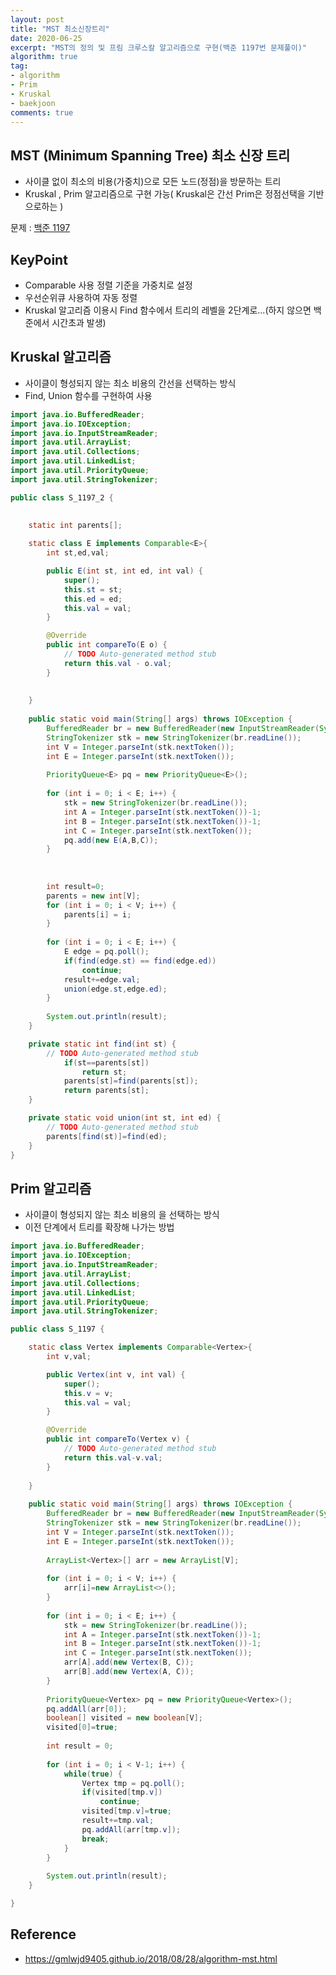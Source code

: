 ```yaml
---
layout: post
title: "MST 최소신장트리"
date: 2020-06-25
excerpt: "MST의 정의 및 프림 크루스칼 알고리즘으로 구현(백준 1197번 문제풀이)"
algorithm: true
tag:
- algorithm
- Prim
- Kruskal
- baekjoon
comments: true
---
```


## MST (Minimum Spanning Tree) 최소 신장 트리
 - 사이클 없이 최소의 비용(가중치)으로 모든 노드(정점)을 방문하는 트리
 - Kruskal , Prim 알고리즘으로 구현 가능( Kruskal은 간선 Prim은 정점선택을 기반으로하는 )
 

문제 : <a href="https://www.acmicpc.net/problem/1197"> 백준 1197 </a>

## KeyPoint
 - Comparable 사용 정렬 기준을 가중치로 설정
 - 우선순위큐 사용하여 자동 정렬  
 - Kruskal 알고리즘 이용시 Find 함수에서 트리의 레벨을 2단계로...(하지 않으면 백준에서 시간초과 발생)

## Kruskal 알고리즘
 - 사이클이 형성되지 않는 최소 비용의 간선을 선택하는 방식
 - Find, Union 함수를 구현하여 사용
 
```java
import java.io.BufferedReader;
import java.io.IOException;
import java.io.InputStreamReader;
import java.util.ArrayList;
import java.util.Collections;
import java.util.LinkedList;
import java.util.PriorityQueue;
import java.util.StringTokenizer;

public class S_1197_2 {

	
	static int parents[];
	
	static class E implements Comparable<E>{
		int st,ed,val;

		public E(int st, int ed, int val) {
			super();
			this.st = st;
			this.ed = ed;
			this.val = val;
		}

		@Override
		public int compareTo(E o) {
			// TODO Auto-generated method stub
			return this.val - o.val;
		}
		
		
	}
	
	public static void main(String[] args) throws IOException {
		BufferedReader br = new BufferedReader(new InputStreamReader(System.in));
		StringTokenizer stk = new StringTokenizer(br.readLine());
		int V = Integer.parseInt(stk.nextToken());
		int E = Integer.parseInt(stk.nextToken());
		
		PriorityQueue<E> pq = new PriorityQueue<E>();
		
		for (int i = 0; i < E; i++) {
			stk = new StringTokenizer(br.readLine());
			int A = Integer.parseInt(stk.nextToken())-1;
			int B = Integer.parseInt(stk.nextToken())-1;
			int C = Integer.parseInt(stk.nextToken());
			pq.add(new E(A,B,C));
		}
		
		
		
		int result=0;
		parents = new int[V];
		for (int i = 0; i < V; i++) {
			parents[i] = i;
		}
		
		for (int i = 0; i < E; i++) {
			E edge = pq.poll();
			if(find(edge.st) == find(edge.ed))
				continue;
			result+=edge.val;
			union(edge.st,edge.ed);
		}
		
		System.out.println(result);
	}

	private static int find(int st) {
		// TODO Auto-generated method stub
			if(st==parents[st])
				return st;
			parents[st]=find(parents[st]);
			return parents[st];
	}

	private static void union(int st, int ed) {
		// TODO Auto-generated method stub
		parents[find(st)]=find(ed);
	}
}
```

## Prim 알고리즘
 - 사이클이 형성되지 않는 최소 비용의 을 선택하는 방식
 - 이전 단계에서 트리를 확장해 나가는 방법  
 
```java
import java.io.BufferedReader;
import java.io.IOException;
import java.io.InputStreamReader;
import java.util.ArrayList;
import java.util.Collections;
import java.util.LinkedList;
import java.util.PriorityQueue;
import java.util.StringTokenizer;

public class S_1197 {

	static class Vertex implements Comparable<Vertex>{
		int v,val;

		public Vertex(int v, int val) {
			super();
			this.v = v;
			this.val = val;
		}

		@Override
		public int compareTo(Vertex v) {
			// TODO Auto-generated method stub
			return this.val-v.val;
		}
		
	}
	
	public static void main(String[] args) throws IOException {
		BufferedReader br = new BufferedReader(new InputStreamReader(System.in));
		StringTokenizer stk = new StringTokenizer(br.readLine());
		int V = Integer.parseInt(stk.nextToken());
		int E = Integer.parseInt(stk.nextToken());
		
		ArrayList<Vertex>[] arr = new ArrayList[V];
		
		for (int i = 0; i < V; i++) {
			arr[i]=new ArrayList<>();
		}
		
		for (int i = 0; i < E; i++) {
			stk = new StringTokenizer(br.readLine());
			int A = Integer.parseInt(stk.nextToken())-1;
			int B = Integer.parseInt(stk.nextToken())-1;
			int C = Integer.parseInt(stk.nextToken());
			arr[A].add(new Vertex(B, C));
			arr[B].add(new Vertex(A, C));
		}
		
		PriorityQueue<Vertex> pq = new PriorityQueue<Vertex>();
		pq.addAll(arr[0]);
		boolean[] visited = new boolean[V];
		visited[0]=true;
		
		int result = 0;
		
		for (int i = 0; i < V-1; i++) {
			while(true) {
				Vertex tmp = pq.poll();
				if(visited[tmp.v])
					continue;
				visited[tmp.v]=true;
				result+=tmp.val;
				pq.addAll(arr[tmp.v]);
				break;
			}
		}
		
		System.out.println(result);
	}

}

```


## Reference
 - <a href="https://gmlwjd9405.github.io/2018/08/28/algorithm-mst.html">https://gmlwjd9405.github.io/2018/08/28/algorithm-mst.html</a>
